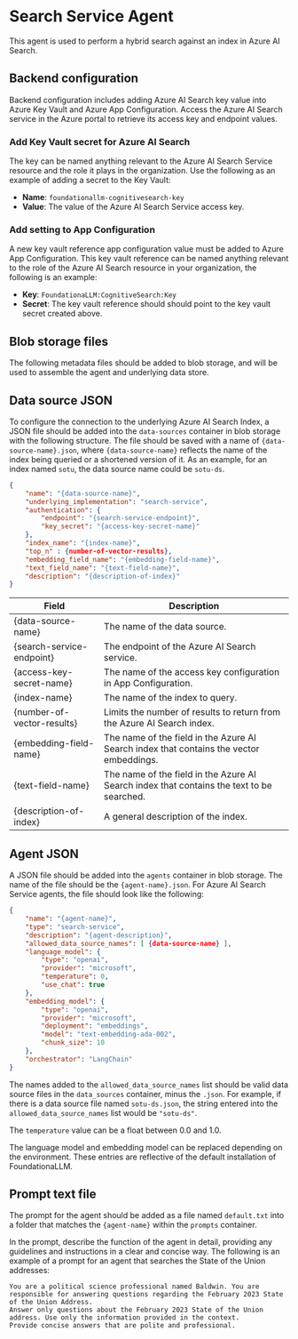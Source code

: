# Search Service Agent

This agent is used to perform a hybrid search against an index in Azure AI Search.

## Backend configuration

Backend configuration includes adding Azure AI Search key value into Azure Key Vault and Azure App Configuration.
Access the Azure AI Search service in the Azure portal to retrieve its access key and endpoint values.

### Add Key Vault secret for Azure AI Search

The key can be named anything relevant to the Azure AI Search Service resource and the role it plays in the organization. Use the following as an example of adding a secret to the Key Vault:

- **Name**: `foundationallm-cognitivesearch-key`
- **Value**: The value of the Azure AI Search Service access key.

### Add setting to App Configuration

A new key vault reference app configuration value must be added to Azure App Configuration. This key vault reference can be named anything relevant to the role of the Azure AI Search resource in your organization, the following is an example:

- **Key**: `FoundationaLLM:CognitiveSearch:Key`
- **Secret**: The key vault reference should should point to the key vault secret created above.

## Blob storage files

The following metadata files should be added to blob storage, and will be used to assemble the agent and underlying data store.

## Data source JSON

To configure the connection to the underlying Azure AI Search Index, a JSON file should be added into the `data-sources` container in blob storage with the following structure. The file should be saved with a name of `{data-source-name}.json`, where `{data-source-name}` reflects the name of the index being queried or a shortened version of it. As an example, for an index named `sotu`, the data source name could be `sotu-ds`.

```json
{
    "name": "{data-source-name}",
    "underlying_implementation": "search-service",    
    "authentication": {
        "endpoint": "{search-service-endpoint}",
        "key_secret": "{access-key-secret-name}"
    },   
    "index_name": "{index-name}",
    "top_n" : {number-of-vector-results},
    "embedding_field_name": "{embedding-field-name}",
    "text_field_name": "{text-field-name}",
    "description": "{description-of-index}"
}
```

| Field | Description |
| --- | --- |
| {data-source-name} | The name of the data source. |
| {search-service-endpoint} | The endpoint of the Azure AI Search service. |
| {access-key-secret-name} | The name of the access key configuration in App Configuration. |
| {index-name} | The name of the index to query. |
| {number-of-vector-results} | Limits the number of results to return from the Azure AI Search index. |
| {embedding-field-name} | The name of the field in the Azure AI Search index that contains the vector embeddings. |
| {text-field-name} | The name of the field in the Azure AI Search index that contains the text to be searched. |
| {description-of-index} | A general description of the index. |

## Agent JSON

A JSON file should be added into the `agents` container in blob storage. The name of the file should be the `{agent-name}.json`. For Azure AI Search Service agents, the file should look like the following:

```json
{
    "name": "{agent-name}",
    "type": "search-service",
    "description": "{agent-description}",
    "allowed_data_source_names": [ {data-source-name} ],
    "language_model": {
        "type": "openai",
        "provider": "microsoft",
        "temperature": 0,
        "use_chat": true
    },
    "embedding_model": {
        "type": "openai",
        "provider": "microsoft",
        "deployment": "embeddings",
        "model": "text-embedding-ada-002",
        "chunk_size": 10
    },
    "orchestrator": "LangChain"
}
```

The names added to the `allowed_data_source_names` list should be valid data source files in the `data_sources` container, minus the `.json`. For example, if there is a data source file named `sotu-ds.json`, the string entered into the `allowed_data_source_names` list would be `"sotu-ds"`.

The `temperature` value can be a float between 0.0 and 1.0.

The language model and embedding model can be replaced depending on the environment. These entries are reflective of the default installation of FoundationaLLM.

## Prompt text file

The prompt for the agent should be added as a file named `default.txt` into a folder that matches the `{agent-name}` within the `prompts` container.

In the prompt, describe the function of the agent in detail, providing any guidelines and instructions in a clear and concise way. The following is an example of a prompt for an agent that searches the State of the Union addresses:

```text
You are a political science professional named Baldwin. You are responsible for answering questions regarding the February 2023 State of the Union Address.
Answer only questions about the February 2023 State of the Union address. Use only the information provided in the context.
Provide concise answers that are polite and professional.
```
